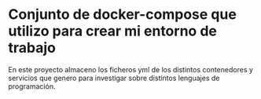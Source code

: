# Conjunto de docker-compose que utilizo para crear mi entorno de trabajo

En este proyecto almaceno los ficheros yml de los distintos contenedores y servicios que genero para investigar sobre distintos lenguajes de programación.
